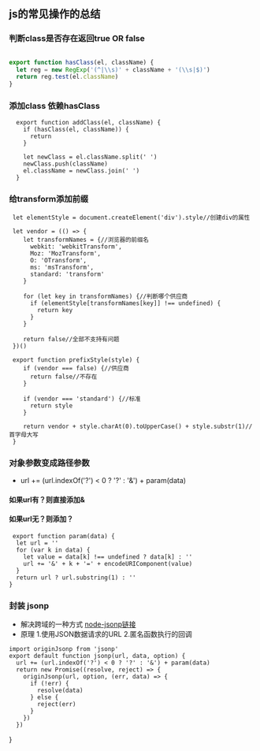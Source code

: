 ## js的常见操作的总结
### 判断class是否存在**返回true OR false**
``` js

export function hasClass(el, className) {
  let reg = new RegExp('(^|\\s)' + className + '(\\s|$)')
  return reg.test(el.className)
}
```
### 添加class **依赖hasClass**
```
  export function addClass(el, className) {
    if (hasClass(el, className)) {
      return
    }

    let newClass = el.className.split(' ')
    newClass.push(className)
    el.className = newClass.join(' ')
  }
```
### 给transform添加前缀
```
 let elementStyle = document.createElement('div').style//创建div的属性

 let vendor = (() => {
    let transformNames = {//浏览器的前缀名
      webkit: 'webkitTransform',
      Moz: 'MozTransform',
      O: 'OTransform',
      ms: 'msTransform',
      standard: 'transform'
    }

    for (let key in transformNames) {//判断哪个供应商
      if (elementStyle[transformNames[key]] !== undefined) {
        return key
      }
    }

    return false//全部不支持有问题
 })()

 export function prefixStyle(style) {
    if (vendor === false) {//供应商
      return false//不存在
    }

    if (vendor === 'standard') {//标准
      return style
    }

    return vendor + style.charAt(0).toUpperCase() + style.substr(1)//首字母大写
 }
```
### 对象参数变成路径参数 
* url += (url.indexOf('?') < 0 ? '?' : '&') + param(data) 
#### **如果url有？则直接添加&**</br>
#### **如果url无？则添加？**
```
 export function param(data) {
  let url = ''
  for (var k in data) {
    let value = data[k] !== undefined ? data[k] : ''
    url += '&' + k + '=' + encodeURIComponent(value)
  }
  return url ? url.substring(1) : ''
}
```
### 封装 jsonp
* 解决跨域的一种方式 [node-jsonp链接](https://www.npmjs.com/package/node-jsonp)
* 原理 1.使用JSON数据请求的URL
       2.匿名函数执行的回调

```
import originJsonp from 'jsonp'
export default function jsonp(url, data, option) {
  url += (url.indexOf('?') < 0 ? '?' : '&') + param(data)
  return new Promise((resolve, reject) => {
    originJsonp(url, option, (err, data) => {
      if (!err) {
        resolve(data)
      } else {
        reject(err)
      }
    })
  })
```
}
